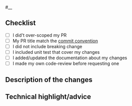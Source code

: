 
<!-- 
Link the related issue :
#42
-->
#__ 

## Checklist
- [ ] I did't over-scoped my PR
- [ ] My PR title match the [commit convention](https://www.conventionalcommits.org/en/v1.0.0/)
- [ ] I did not include breaking change
- [ ] I included unit test that cover my changes
- [ ] I added/updated the documentation about my changes
- [ ] I made my own code-review before requesting one

## Description of the changes
<!-- 
    Simple description of what changed ?
    This help the reviewer to understand what happen in your code changes and why.
-->

## Technical highlight/advice
<!-- 
    Is there any complexe point you want to highlight ?
    Do you need advice on specific point of your code ?
    Tell us here.
-->
